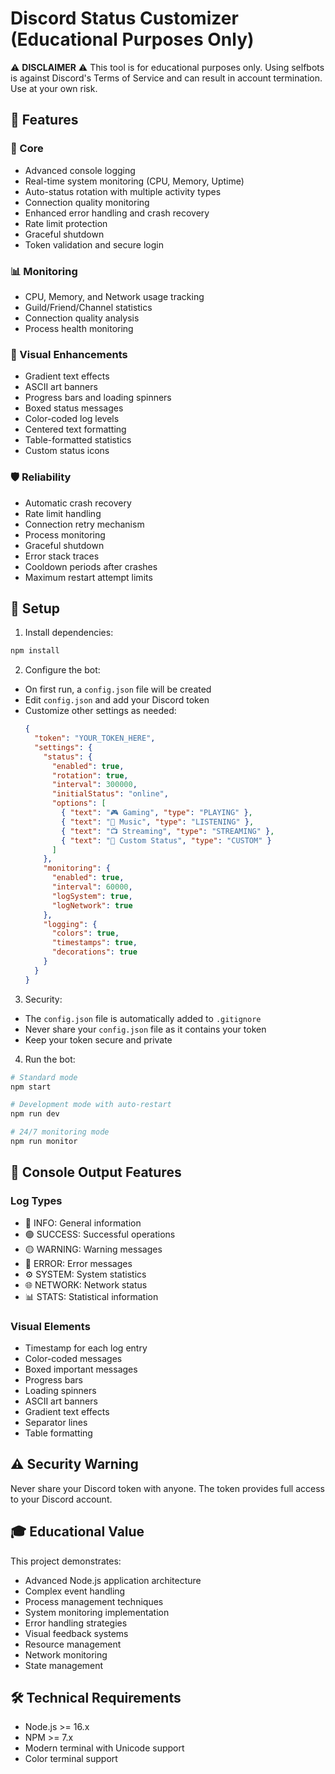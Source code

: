 # Discord Status Customizer (Educational Purposes Only)

⚠️ **DISCLAIMER** ⚠️
This tool is for educational purposes only. Using selfbots is against Discord's Terms of Service and can result in account termination. Use at your own risk.

## 🌟 Features

### 🔄 Core
- Advanced console logging
- Real-time system monitoring (CPU, Memory, Uptime)
- Auto-status rotation with multiple activity types
- Connection quality monitoring
- Enhanced error handling and crash recovery
- Rate limit protection
- Graceful shutdown
- Token validation and secure login

### 📊 Monitoring
- CPU, Memory, and Network usage tracking
- Guild/Friend/Channel statistics
- Connection quality analysis
- Process health monitoring

### 🎨 Visual Enhancements
- Gradient text effects
- ASCII art banners
- Progress bars and loading spinners
- Boxed status messages
- Color-coded log levels
- Centered text formatting
- Table-formatted statistics
- Custom status icons

### 🛡️ Reliability
- Automatic crash recovery
- Rate limit handling
- Connection retry mechanism
- Process monitoring
- Graceful shutdown
- Error stack traces
- Cooldown periods after crashes
- Maximum restart attempt limits

## 🚀 Setup

1. Install dependencies:
```bash
npm install
```

2. Configure the bot:
- On first run, a `config.json` file will be created
- Edit `config.json` and add your Discord token
- Customize other settings as needed:
  ```json
  {
    "token": "YOUR_TOKEN_HERE",
    "settings": {
      "status": {
        "enabled": true,
        "rotation": true,
        "interval": 300000,
        "initialStatus": "online",
        "options": [
          { "text": "🎮 Gaming", "type": "PLAYING" },
          { "text": "🎵 Music", "type": "LISTENING" },
          { "text": "📺 Streaming", "type": "STREAMING" },
          { "text": "🎯 Custom Status", "type": "CUSTOM" }
        ]
      },
      "monitoring": {
        "enabled": true,
        "interval": 60000,
        "logSystem": true,
        "logNetwork": true
      },
      "logging": {
        "colors": true,
        "timestamps": true,
        "decorations": true
      }
    }
  }
  ```

3. Security:
- The `config.json` file is automatically added to `.gitignore`
- Never share your `config.json` file as it contains your token
- Keep your token secure and private

4. Run the bot:
```bash
# Standard mode
npm start

# Development mode with auto-restart
npm run dev

# 24/7 monitoring mode
npm run monitor
```

## 🎯 Console Output Features

### Log Types
- 🔵 INFO: General information
- 🟢 SUCCESS: Successful operations
- 🟡 WARNING: Warning messages
- 🔴 ERROR: Error messages
- ⚙️ SYSTEM: System statistics
- 🌐 NETWORK: Network status
- 📊 STATS: Statistical information

### Visual Elements
- Timestamp for each log entry
- Color-coded messages
- Boxed important messages
- Progress bars
- Loading spinners
- ASCII art banners
- Gradient text effects
- Separator lines
- Table formatting

## ⚠️ Security Warning
Never share your Discord token with anyone. The token provides full access to your Discord account.

## 🎓 Educational Value
This project demonstrates:
- Advanced Node.js application architecture
- Complex event handling
- Process management techniques
- System monitoring implementation
- Error handling strategies
- Visual feedback systems
- Resource management
- Network monitoring
- State management

## 🛠️ Technical Requirements
- Node.js >= 16.x
- NPM >= 7.x
- Modern terminal with Unicode support
- Color terminal support
